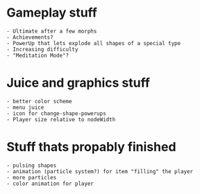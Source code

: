 # Gameplay stuff
    - Ultimate after a few morphs
    - Achievements?
    - PowerUp that lets explode all shapes of a special type
    - Increasing difficulty
    - "Meditation Mode"?

# Juice and graphics stuff
    - better color scheme
    - menu juice
    - icon for change-shape-powerups
    - Player size relative to nodeWidth


# Stuff thats propably finished
    - pulsing shapes
    - animation (particle system?) for item "filling" the player
    - more particles
    - color animation for player
